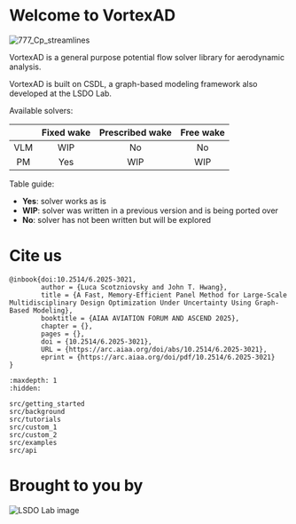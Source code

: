 # Welcome to VortexAD

![777_Cp_streamlines](/src/images/777_Cp_streamlines.png "777 Cp + streamlines")

<!-- This page describes conceptually the purpose of your package at a high-level.
Start with a one sentence description of your package.
For example, "This repository serves as a template for all LSDOlab projects with regard to documentation, testing and hosting of open-source code."
Include figures from the relevant paper and citation. -->

VortexAD is a general purpose potential flow solver library for aerodynamic analysis.

VortexAD is built on CSDL, a graph-based modeling framework also developed at the LSDO Lab.

Available solvers:

|     | Fixed wake | Prescribed wake | Free wake |
|:---:|:----------:|:---------------:|:---------:|
| VLM |      WIP   |         No      |      No   |
|  PM |      Yes   |        WIP      |     WIP   |

Table guide:
- **Yes**: solver works as is
- **WIP**: solver was written in a previous version and is being ported over
- **No**: solver has not been written but will be explored


# Cite us
```none
@inbook{doi:10.2514/6.2025-3021,
        author = {Luca Scotzniovsky and John T. Hwang},
        title = {A Fast, Memory-Efficient Panel Method for Large-Scale Multidisciplinary Design Optimization Under Uncertainty Using Graph-Based Modeling},
        booktitle = {AIAA AVIATION FORUM AND ASCEND 2025},
        chapter = {},
        pages = {},
        doi = {10.2514/6.2025-3021},
        URL = {https://arc.aiaa.org/doi/abs/10.2514/6.2025-3021},
        eprint = {https://arc.aiaa.org/doi/pdf/10.2514/6.2025-3021}
}
```

<!-- @inproceedings{scotzniovsky2025fast,
  title={A fast, memory-efficient panel method for large-scale multidisciplinary design optimization under uncertainty using graph-based modeling},
  author={Scotzniovsky, Luca and Hwang, John T},
  booktitle={AIAA AVIATION FORUM AND ASCEND 2025},
  pages={3021},
  year={2025}
} -->

<!-- Remove/add custom pages from/to toc as per your package's requirement -->

```{toctree}
:maxdepth: 1
:hidden:

src/getting_started
src/background
src/tutorials
src/custom_1
src/custom_2
src/examples
src/api
```

# Brought to you by

![LSDO Lab image](/src/images/lsdolab.png "LSDO Lab image")

<!-- <img src="/src/images/lsdolab.png" alt="LSDO Lab logo" width="200"/> -->